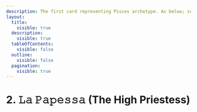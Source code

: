 ```yaml
---
description: The first card representing Pisces archetype. As below; so above.
layout:
  title:
    visible: true
  description:
    visible: true
  tableOfContents:
    visible: false
  outline:
    visible: false
  pagination:
    visible: true
---
```


# 2. 𝙻𝚊 𝙿𝚊𝚙𝚎𝚜𝚜𝚊 (The High Priestess)

